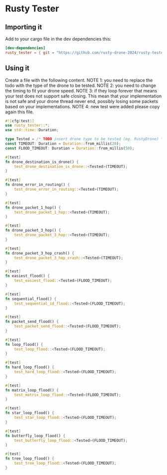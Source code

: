 # Rusty Tester
## Importing it
Add to your cargo file in the dev dependencies this:
```toml
[dev-dependencies]
rusty_tester = { git = "https://github.com/rusty-drone-2024/rusty-tester" }
```

## Using it
Create a file with the following content.
NOTE 1: you need to replace the todo with the type of the drone to be tested.
NOTE 2: you need to change the timing to fit your drone speed.
NOTE 3: if they loop forever that means your test does not support safe closing. This mean that your implementation is not safe and your drone thread never end, possibly losing some packets based on your implementations.
NOTE 4: new test were added please copy again this file.
```rust
#![cfg(test)]
use rusty_tester::*;
use std::time::Duration;

type Tested = /* TODO insert drone type to be tested (eg. RustyDrone) */;
const TIMEOUT: Duration = Duration::from_millis(20);
const FLOOD_TIMEOUT: Duration = Duration::from_millis(50);

#[test]
fn drone_destination_is_drone() {
    test_drone_destination_is_drone::<Tested>(TIMEOUT);
}

#[test]
fn drone_error_in_routing() {
    test_drone_error_in_routing::<Tested>(TIMEOUT);
}

#[test]
fn drone_packet_1_hop() {
    test_drone_packet_1_hop::<Tested>(TIMEOUT);
}

#[test]
fn drone_packet_3_hop() {
    test_drone_packet_3_hop::<Tested>(TIMEOUT);
}

#[test]
fn drone_packet_3_hop_crash() {
    test_drone_packet_3_hop_crash::<Tested>(TIMEOUT);
}

#[test]
fn easiest_flood() {
    test_easiest_flood::<Tested>(FLOOD_TIMEOUT);
}

#[test]
fn sequential_flood() {
    test_sequential_id_flood::<Tested>(FLOOD_TIMEOUT);
}

#[test]
fn packet_send_flood() {
    test_packet_send_flood::<Tested>(FLOOD_TIMEOUT);
}

#[test]
fn loop_flood() {
    test_loop_flood::<Tested>(FLOOD_TIMEOUT);
}

#[test]
fn hard_loop_flood() {
    test_hard_loop_flood::<Tested>(FLOOD_TIMEOUT);
}

#[test]
fn matrix_loop_flood() {
    test_matrix_loop_flood::<Tested>(FLOOD_TIMEOUT);
}

#[test]
fn star_loop_flood() {
    test_star_loop_flood::<Tested>(FLOOD_TIMEOUT);
}

#[test]
fn butterfly_loop_flood() {
    test_butterfly_loop_flood::<Tested>(FLOOD_TIMEOUT);
}

#[test]
fn tree_loop_flood() {
    test_tree_loop_flood::<Tested>(FLOOD_TIMEOUT);
}

```
